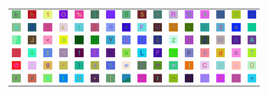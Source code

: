 <table>
<tr>
<td><img src="62.gif"></td>
<td><img src="68.gif"></td>
<td><img src="31.gif"></td>
<td><img src="4F.gif"></td>
<td><img src="25.gif"></td>
<td><img src="7C.gif"></td>
<td><img src="3E.gif"></td>
<td><img src="53.gif"></td>
<td><img src="24.gif"></td>
<td><img src="5E.gif"></td>
<td><img src="52.gif"></td>
<td><img src="47.gif"></td>
<td><img src="39.gif"></td>
<td><img src="51.gif"></td>
<td><img src="38.gif"></td>
<td><img src="3A.gif"></td>
</tr>
<tr>
<td><img src="56.gif"></td>
<td><img src="7A.gif"></td>
<td><img src="79.gif"></td>
<td><img src="6B.gif"></td>
<td><img src="74.gif"></td>
<td><img src="29.gif"></td>
<td><img src="71.gif"></td>
<td><img src="76.gif"></td>
<td><img src="46.gif"></td>
<td><img src="4D.gif"></td>
<td><img src="3F.gif"></td>
<td><img src="27.gif"></td>
<td><img src="22.gif"></td>
<td><img src="33.gif"></td>
<td><img src="75.gif"></td>
<td><img src="2E.gif"></td>
</tr>
<tr>
<td><img src="gr1.gif"></td>
<td><img src="4A.gif"></td>
<td><img src="3C.gif"></td>
<td><img src="30.gif"></td>
<td><img src="69.gif"></td>
<td><img src="48.gif"></td>
<td><img src="59.gif"></td>
<td><img src="6A.gif"></td>
<td><img src="7B.gif"></td>
<td><img src="26.gif"></td>
<td><img src="32.gif"></td>
<td><img src="37.gif"></td>
<td><img src="5A.gif"></td>
<td><img src="57.gif"></td>
<td><img src="42.gif"></td>
<td><img src="41.gif"></td>
</tr>
<tr>
<td><img src="gr2.gif"></td>
<td><img src="73.gif"></td>
<td><img src="6C.gif"></td>
<td><img src="4E.gif"></td>
<td><img src="21.gif"></td>
<td><img src="66.gif"></td>
<td><img src="4B.gif"></td>
<td><img src="61.gif"></td>
<td><img src="4C.gif"></td>
<td><img src="50.gif"></td>
<td><img src="2C.gif"></td>
<td><img src="70.gif"></td>
<td><img src="36.gif"></td>
<td><img src="64.gif"></td>
<td><img src="63.gif"></td>
<td><img src="54.gif"></td>
</tr>
<tr>
<td><img src="40.gif"></td>
<td><img src="78.gif"></td>
<td><img src="67.gif"></td>
<td><img src="2D.gif"></td>
<td><img src="7D.gif"></td>
<td><img src="34.gif"></td>
<td><img src="35.gif"></td>
<td><img src="77.gif"></td>
<td><img src="45.gif"></td>
<td><img src="6D.gif"></td>
<td><img src="65.gif"></td>
<td><img src="5D.gif"></td>
<td><img src="43.gif"></td>
<td><img src="2F.gif"></td>
<td><img src="6F.gif"></td>
<td><img src="44.gif"></td>
</tr>
<tr>
<td><img src="72.gif"></td>
<td><img src="23.gif"></td>
<td><img src="58.gif"></td>
<td><img src="28.gif"></td>
<td><img src="55.gif"></td>
<td><img src="2B.gif"></td>
<td><img src="5B.gif"></td>
<td><img src="gr3.gif"></td>
<td><img src="7E.gif"></td>
<td><img src="49.gif"></td>
<td><img src="5F.gif"></td>
<td><img src="2A.gif"></td>
<td><img src="3B.gif"></td>
<td><img src="6E.gif"></td>
<td><img src="60.gif"></td>
<td><img src="3D.gif"></td>
</tr>
</table>
